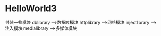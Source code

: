 # HelloWorld3
封装一些模块
dblibrary -->数据库模块
httplibrary -->网络模块
injectlibrary -->注入模块
medialibrary -->多媒体模块
